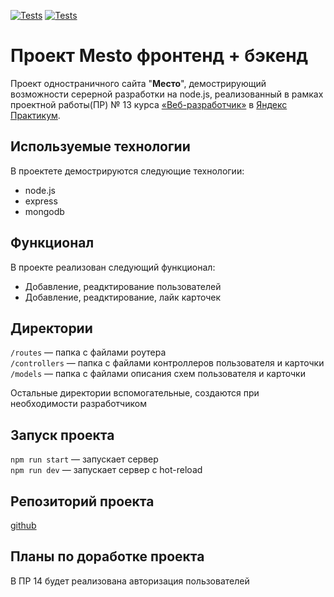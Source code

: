 [![Tests](../../actions/workflows/tests-13-sprint.yml/badge.svg)](../../actions/workflows/tests-13-sprint.yml) [![Tests](../../actions/workflows/tests-14-sprint.yml/badge.svg)](../../actions/workflows/tests-14-sprint.yml)

# Проект Mesto фронтенд + бэкенд

Проект одностраничного сайта "**Место**", демострирующий возможности серерной разработки на node.js,
реализованный в рамках проектной работы(ПР) № 13 курса [«Веб-разработчик»](https://practicum.yandex.ru/web/) в [Яндекс Практикум](https://practicum.yandex.ru/).

## Используемые технологии

В проектете демострируются следующие технологии:
* node.js
* express
* mongodb

## Функционал
В проекте реализован следующий функционал:
* Добавление, реадктирование пользователей
* Добавление, реадктирование, лайк карточек


## Директории

`/routes` — папка с файлами роутера  
`/controllers` — папка с файлами контроллеров пользователя и карточки   
`/models` — папка с файлами описания схем пользователя и карточки  
  
Остальные директории вспомогательные, создаются при необходимости разработчиком

## Запуск проекта

`npm run start` — запускает сервер   
`npm run dev` — запускает сервер с hot-reload

## Репозиторий проекта

[github](https://github.com/KPVakhrushev/express-mesto-gha/)

## Планы по доработке проекта
В ПР 14 будет реализована авторизация пользователей
